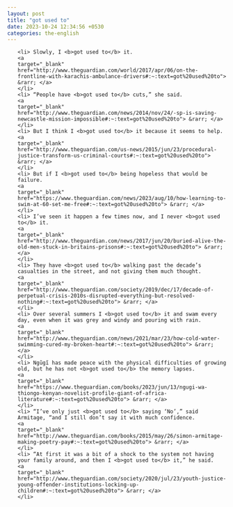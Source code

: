```yaml
---
layout: post
title: "got used to"
date: 2023-10-24 12:34:56 +0530
categories: the-english
---
```

<ol>

    <li> Slowly, I <b>got used to</b> it.
    <a 
    target="_blank" 
    href="http://www.theguardian.com/world/2017/apr/06/on-the-frontline-with-karachis-ambulance-drivers#:~:text=got%20used%20to"> &rarr; </a>
    </li>
    <li> “People have <b>got used to</b> cuts,” she said.
    <a 
    target="_blank" 
    href="http://www.theguardian.com/news/2014/nov/24/-sp-is-saving-newcastle-mission-impossible#:~:text=got%20used%20to"> &rarr; </a>
    </li>
    <li> But I think I <b>got used to</b> it because it seems to help.
    <a 
    target="_blank" 
    href="http://www.theguardian.com/us-news/2015/jun/23/procedural-justice-transform-us-criminal-courts#:~:text=got%20used%20to"> &rarr; </a>
    </li>
    <li> But if I <b>got used to</b> being hopeless that would be failure.
    <a 
    target="_blank" 
    href="https://www.theguardian.com/news/2023/aug/10/how-learning-to-swim-at-60-set-me-free#:~:text=got%20used%20to"> &rarr; </a>
    </li>
    <li> I’ve seen it happen a few times now, and I never <b>got used to</b> it.
    <a 
    target="_blank" 
    href="http://www.theguardian.com/news/2017/jun/20/buried-alive-the-old-men-stuck-in-britains-prisons#:~:text=got%20used%20to"> &rarr; </a>
    </li>
    <li> They have <b>got used to</b> walking past the decade’s casualties in the street, and not giving them much thought.
    <a 
    target="_blank" 
    href="http://www.theguardian.com/society/2019/dec/17/decade-of-perpetual-crisis-2010s-disrupted-everything-but-resolved-nothing#:~:text=got%20used%20to"> &rarr; </a>
    </li>
    <li> Over several summers I <b>got used to</b> it and swam every day, even when it was grey and windy and pouring with rain.
    <a 
    target="_blank" 
    href="http://www.theguardian.com/news/2021/mar/23/how-cold-water-swimming-cured-my-broken-heart#:~:text=got%20used%20to"> &rarr; </a>
    </li>
    <li> Ngũgĩ has made peace with the physical difficulties of growing old, but he has not <b>got used to</b> the memory lapses.
    <a 
    target="_blank" 
    href="https://www.theguardian.com/books/2023/jun/13/ngugi-wa-thiongo-kenyan-novelist-profile-giant-of-africa-literature#:~:text=got%20used%20to"> &rarr; </a>
    </li>
    <li> “I’ve only just <b>got used to</b> saying ‘No’,” said Armitage, “and I still don’t say it with much confidence.
    <a 
    target="_blank" 
    href="http://www.theguardian.com/books/2015/may/26/simon-armitage-making-poetry-pay#:~:text=got%20used%20to"> &rarr; </a>
    </li>
    <li> “At first it was a bit of a shock to the system not having your family around, and then I <b>got used to</b> it,” he said.
    <a 
    target="_blank" 
    href="http://www.theguardian.com/society/2020/jul/23/youth-justice-young-offender-institutions-locking-up-children#:~:text=got%20used%20to"> &rarr; </a>
    </li>